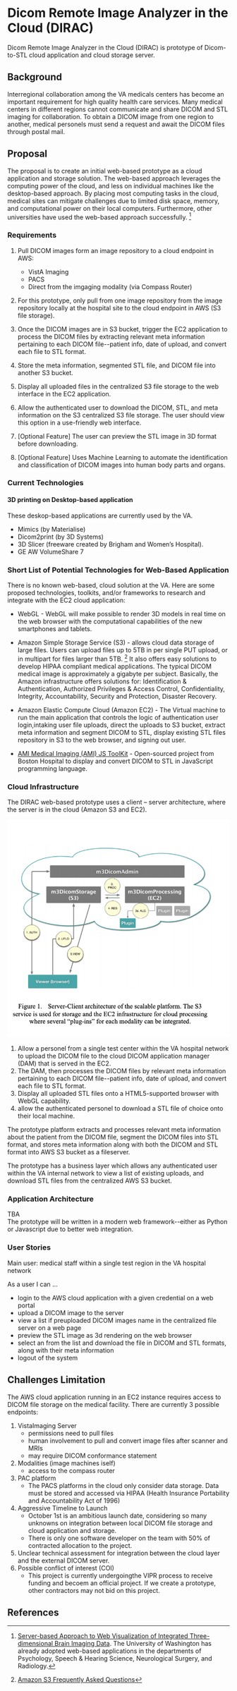 # Dicom Remote Image Analyzer in the Cloud (DIRAC)

Dicom Remote Image Analyzer in the Cloud (DIRAC) is prototype of Dicom-to-STL cloud application and cloud storage server.

## Background

Interregional collaboration among the VA medicals centers has become an important requirement for high quality health care services.  Many medical centers in different regions cannot communicate and share DICOM and STL imaging for collaboration.  To obtain a DICOM image from one region to another, medical personels must send a request and await the DICOM files through postal mail.  

## Proposal

The proposal is to create an initial web-based prototype as a cloud application and storage solution. The web-based approach leverages the computing power of the cloud, and less on individual machines like the desktop-based approach. By placing most computing tasks in the cloud, medical sites can mitigate challenges due to limited disk space, memory, and computational power on their local computers.  Furthermore, other universities have used the web-based approach successfully. [^2] 

### Requirements 

1. Pull DICOM images form an image repository to a cloud endpoint in AWS:   

	+ VistA Imaging   
	+ PACS 
	+ Direct from the imgaging modality (via Compass Router)   

2. For this prototype, only pull from one image repository from the image repository locally at the hospital site to the cloud endpoint in AWS (S3 file storage).  
3. Once the DICOM images are in S3 bucket, trigger the EC2 application to process the DICOM files by extracting relevant meta information pertaining to each DICOM file--patient info, date of upload, and convert each file to STL format.  
4. Store the meta information, segmented STL file, and DICOM file into another S3 bucket.
5. Display all uploaded files in the centralized S3 file storage to the web interface in the EC2 application.
6. Allow the authenticated user to download the DICOM, STL, and meta information on the S3 centralized S3 file storage.  The user should view this option in a use-friendly web interface.
7. [Optional Feature] The user can preview the STL image in 3D format before downloading.
8. [Optional Feature] Uses Machine Learning to automate the identification and classification of DICOM images into human body parts and organs.

### Current Technologies 
 
#### 3D printing on Desktop-based application 

These deskop-based applications are currently used by the VA. 
+ Mimics (by Materialise)
+ Dicom2print (by 3D Systems)
+ 3D Slicer (freeware created by Brigham and Women’s Hospital).
+ GE AW VolumeShare 7

### Short List of Potential Technologies for Web-Based Application 

There is no known web-based, cloud solution at the VA.  Here are some proposed technologies, toolkits, and/or frameworks to research and integrate with the EC2 cloud application:    

+ WebGL -  WebGL will make possible to render 3D models in real time on the web browser with the computational capabilities of the new smartphones and tablets.          

+ Amazon Simple Storage Service (S3) - allows cloud data storage of large files.  Users can upload files up to 5TB in per single PUT upload, or in multipart for files larger than 5TB. [^1] It also offers easy solutions to develop HIPAA compliant medical applications. The typical DICOM medical image is approximately a gigabyte per subject. Basically, the Amazon infrastructure offers solutions for: Identification & Authentication, Authorized Privileges & Access Control, Confidentiality, Integrity, Accountability, Security and Protection, Disaster Recovery.    

+ Amazon Elastic Compute Cloud (Amazon EC2) - The Virtual machine to run the main application that controls the logic of authentication user login,intaking user file uploads, direct the uploads to S3 bucket, extract meta information and segment DICOM to STL, display existing STL files repository in S3 to the web browser, and signing out user.  

+ [AMI Medical Imaging (AMI) JS ToolKit](https://github.com/FNNDSC/ami) - Open-sourced project from Boston Hospital to display and convert DICOM to STL in JavaScript programming language.   



### Cloud Infrastructure

The DIRAC web-based prototype uses a client – server architecture, where the server is in the cloud (Amazon S3 and EC2). 

![web app dicom](img/web-app-dicom.png)   


1) Allow a personel from a single test center within the VA hospital network to upload the DICOM file to the cloud DICOM application manager (DAM) that is served in the EC2.  
2) The DAM, then processes the DICOM files by relevant meta information pertaining to each DICOM file--patient info, date of upload, and convert each file to STL format.  
3) Display all uploaded STL files onto a HTML5-supported browser with WebGL capability.   
4) allow the authenticated personel to download a STL file of choice onto their local machine.    

The prototype platform extracts and processes relevant meta information about the patient from the DICOM file, segment the DICOM files into STL format, and stores meta information along with both the DICOM and STL format into AWS S3 bucket as a fileserver.    

The prototype has a business layer which allows any authenticated user within the VA internal network to view a list of existing uploads, and download STL files from the centralized AWS S3 bucket.  

### Application Architecture

TBA  
The prototype will be written in a modern web framework--either as Python or Javascript due to better web integration.  

### User Stories

Main user: medical staff within a single test region in the VA hospital network 

As a user I can ...  

+ login to the AWS cloud application with a given credential on a web portal 
+ upload a DICOM image to the server   
+ view a list if preuploaded DICOM images name in the centralized file server on a web page    
+ preview the STL image as 3d rendering on the web browser   
+ select an from the list and download the file in DICOM and STL formats, along with their meta information  
+ logout of the system   


## Challenges Limitation

The AWS cloud application running in an EC2 instance requires access to DICOM file storage on the medical facility.  There are currently 3 possible endpoints:    

1. VistaImaging Server     	
	+ permissions need to pull files     
	+ human involvement to pull and convert image files after scanner and MRIs   
	+ may require DICOM conformance statement   	
2. Modalities (image machines iself)     
	+ access to the compass router    	
3. PAC platform     
	+ The PACS platforms in the cloud only consider data storage. Data must be stored and accessed via HIPAA (Health Insurance Portability and Accountability Act of 1996)   
4. Aggressive Timeline to Launch 
	+ October 1st is an ambitious launch date, considering so many unknowns on integration between local DICOM file storage and cloud application and storage.  
	+ There is only one software developer on the team with 50% of contracted allocation to the project.  
5. Unclear technical assessment for integration between the cloud layer and the external DICOM server.  
6. Possible conflict of interest (COI)
	+ This project is currently undergoingthe VIPR process to receive funding and becoem an official project. If we create a prototype, other contractors may not bid on this project.  

## References
[^1]: [Amazon S3 Frequently Asked Questions](https://aws.amazon.com/s3/faqs/)   
[^2]: [Server-based Approach to Web Visualization of Integrated Three-dimensional Brain Imaging Data](https://www.ncbi.nlm.nih.gov/pmc/articles/PMC551546/). The University of Washington has already adopted web-based applications in the departments of Psychology, Speech & Hearing Science, Neurological Surgery, and Radiology.
